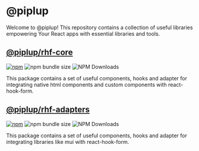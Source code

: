 # @piplup

Welcome to @piplup! This repository contains a collection of useful libraries empowering Your React apps with essential libraries and tools.

## [@piplup/rhf-core](./packages/rhf-core/README.md)

[![npm](https://img.shields.io/npm/v/@piplup/rhf-core)](https://www.npmjs.com/package/@piplup/rhf-core)
![npm bundle size](https://img.shields.io/bundlephobia/minzip/@piplup/rhf-core)
![NPM Downloads](https://img.shields.io/npm/dt/@piplup/rhf-core)

This package contains a set of useful components, hooks and adapter for integrating native html components and custom components with react-hook-form.

## [@piplup/rhf-adapters](./packages/rhf-adapters/README.md)

[![npm](https://img.shields.io/npm/v/@piplup/rhf-adapters)](https://www.npmjs.com/package/@piplup/rhf-adapters)
![npm bundle size](https://img.shields.io/bundlephobia/minzip/@piplup/rhf-adapters)
![NPM Downloads](https://img.shields.io/npm/dt/@piplup/rhf-adapters)

This package contains a set of useful components, hooks and adapter for integrating libraries like mui with react-hook-form.